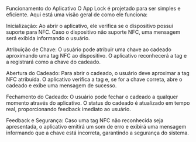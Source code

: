 Funcionamento do Aplicativo
O App Lock é projetado para ser simples e eficiente. Aqui está uma visão geral de como ele funciona:

Inicialização: Ao abrir o aplicativo, ele verifica se o dispositivo possui suporte para NFC. Caso o dispositivo não suporte NFC, uma mensagem será exibida informando o usuário.

Atribuição de Chave: O usuário pode atribuir uma chave ao cadeado aproximando uma tag NFC ao dispositivo. O aplicativo reconhecerá a tag e a registrará como a chave do cadeado.

Abertura do Cadeado: Para abrir o cadeado, o usuário deve aproximar a tag NFC atribuída. O aplicativo verifica a tag e, se for a chave correta, abre o cadeado e exibe uma mensagem de sucesso.

Fechamento do Cadeado: O usuário pode fechar o cadeado a qualquer momento através do aplicativo. O status do cadeado é atualizado em tempo real, proporcionando feedback imediato ao usuário.

Feedback e Segurança: Caso uma tag NFC não reconhecida seja apresentada, o aplicativo emitirá um som de erro e exibirá uma mensagem informando que a chave está incorreta, garantindo a segurança do sistema.
